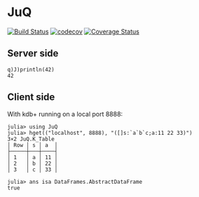 # JuQ
[![Build Status](https://travis-ci.org/abalkin/JuQ.jl.svg?branch=master)](https://travis-ci.org/abalkin/JuQ.jl)
[![codecov](https://codecov.io/gh/abalkin/JuQ.jl/branch/master/graph/badge.svg)](https://codecov.io/gh/abalkin/JuQ.jl)
[![Coverage Status](https://coveralls.io/repos/github/abalkin/JuQ.jl/badge.svg?branch=master)](https://coveralls.io/github/abalkin/JuQ.jl?branch=master)

## Server side

```
q)J)println(42)
42
```

## Client side

With kdb+ running on a local port 8888:

```
julia> using JuQ
julia> hget(("localhost", 8888), "([]s:`a`b`c;a:11 22 33)")
3×2 JuQ.K_Table
│ Row │ s │ a  │
├─────┼───┼────┤
│ 1   │ a │ 11 │
│ 2   │ b │ 22 │
│ 3   │ c │ 33 │

julia> ans isa DataFrames.AbstractDataFrame
true
```

